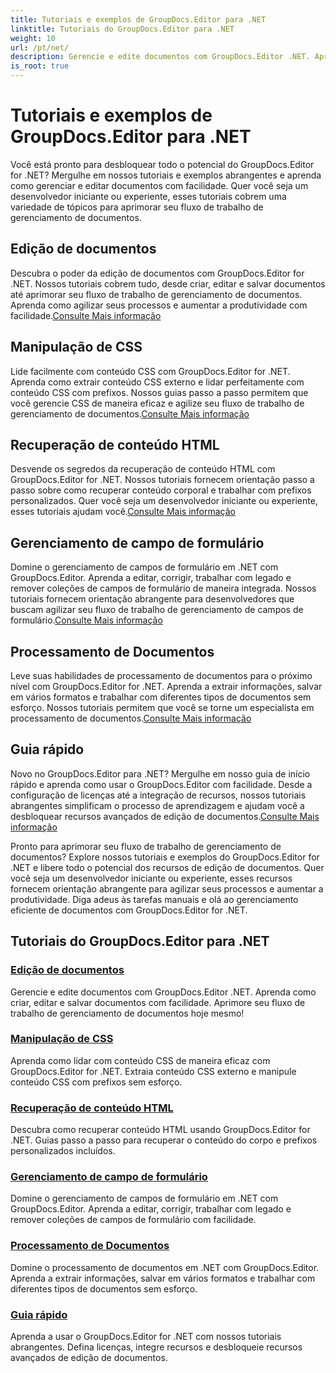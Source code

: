 ```yaml
---
title: Tutoriais e exemplos de GroupDocs.Editor para .NET
linktitle: Tutoriais do GroupDocs.Editor para .NET
weight: 10
url: /pt/net/
description: Gerencie e edite documentos com GroupDocs.Editor .NET. Aprenda processamento de documentos, edição de documentos, recuperação de conteúdo HTML, gerenciamento de campos de formulário e muito mais!
is_root: true
---
```


# Tutoriais e exemplos de GroupDocs.Editor para .NET


Você está pronto para desbloquear todo o potencial do GroupDocs.Editor for .NET? Mergulhe em nossos tutoriais e exemplos abrangentes e aprenda como gerenciar e editar documentos com facilidade. Quer você seja um desenvolvedor iniciante ou experiente, esses tutoriais cobrem uma variedade de tópicos para aprimorar seu fluxo de trabalho de gerenciamento de documentos.

## Edição de documentos

 Descubra o poder da edição de documentos com GroupDocs.Editor for .NET. Nossos tutoriais cobrem tudo, desde criar, editar e salvar documentos até aprimorar seu fluxo de trabalho de gerenciamento de documentos. Aprenda como agilizar seus processos e aumentar a produtividade com facilidade.[Consulte Mais informação](./document-editing/)

## Manipulação de CSS

 Lide facilmente com conteúdo CSS com GroupDocs.Editor for .NET. Aprenda como extrair conteúdo CSS externo e lidar perfeitamente com conteúdo CSS com prefixos. Nossos guias passo a passo permitem que você gerencie CSS de maneira eficaz e agilize seu fluxo de trabalho de gerenciamento de documentos.[Consulte Mais informação](./css-handling/)

## Recuperação de conteúdo HTML

Desvende os segredos da recuperação de conteúdo HTML com GroupDocs.Editor for .NET. Nossos tutoriais fornecem orientação passo a passo sobre como recuperar conteúdo corporal e trabalhar com prefixos personalizados. Quer você seja um desenvolvedor iniciante ou experiente, esses tutoriais ajudam você.[Consulte Mais informação](./html-content-retrieval/)

## Gerenciamento de campo de formulário

 Domine o gerenciamento de campos de formulário em .NET com GroupDocs.Editor. Aprenda a editar, corrigir, trabalhar com legado e remover coleções de campos de formulário de maneira integrada. Nossos tutoriais fornecem orientação abrangente para desenvolvedores que buscam agilizar seu fluxo de trabalho de gerenciamento de campos de formulário.[Consulte Mais informação](./form-field-management/)

## Processamento de Documentos

 Leve suas habilidades de processamento de documentos para o próximo nível com GroupDocs.Editor for .NET. Aprenda a extrair informações, salvar em vários formatos e trabalhar com diferentes tipos de documentos sem esforço. Nossos tutoriais permitem que você se torne um especialista em processamento de documentos.[Consulte Mais informação](./document-processing/)

## Guia rápido

Novo no GroupDocs.Editor para .NET? Mergulhe em nosso guia de início rápido e aprenda como usar o GroupDocs.Editor com facilidade. Desde a configuração de licenças até a integração de recursos, nossos tutoriais abrangentes simplificam o processo de aprendizagem e ajudam você a desbloquear recursos avançados de edição de documentos.[Consulte Mais informação](./quick-start-guide/)

Pronto para aprimorar seu fluxo de trabalho de gerenciamento de documentos? Explore nossos tutoriais e exemplos do GroupDocs.Editor for .NET e libere todo o potencial dos recursos de edição de documentos. Quer você seja um desenvolvedor iniciante ou experiente, esses recursos fornecem orientação abrangente para agilizar seus processos e aumentar a produtividade. Diga adeus às tarefas manuais e olá ao gerenciamento eficiente de documentos com GroupDocs.Editor for .NET.
## Tutoriais do GroupDocs.Editor para .NET 
### [Edição de documentos](./document-editing/)
Gerencie e edite documentos com GroupDocs.Editor .NET. Aprenda como criar, editar e salvar documentos com facilidade. Aprimore seu fluxo de trabalho de gerenciamento de documentos hoje mesmo!
### [Manipulação de CSS](./css-handling/)
Aprenda como lidar com conteúdo CSS de maneira eficaz com GroupDocs.Editor for .NET. Extraia conteúdo CSS externo e manipule conteúdo CSS com prefixos sem esforço.
### [Recuperação de conteúdo HTML](./html-content-retrieval/)
Descubra como recuperar conteúdo HTML usando GroupDocs.Editor for .NET. Guias passo a passo para recuperar o conteúdo do corpo e prefixos personalizados incluídos.
### [Gerenciamento de campo de formulário](./form-field-management/)
Domine o gerenciamento de campos de formulário em .NET com GroupDocs.Editor. Aprenda a editar, corrigir, trabalhar com legado e remover coleções de campos de formulário com facilidade.
### [Processamento de Documentos](./document-processing/)
Domine o processamento de documentos em .NET com GroupDocs.Editor. Aprenda a extrair informações, salvar em vários formatos e trabalhar com diferentes tipos de documentos sem esforço.
### [Guia rápido](./quick-start-guide/)
Aprenda a usar o GroupDocs.Editor for .NET com nossos tutoriais abrangentes. Defina licenças, integre recursos e desbloqueie recursos avançados de edição de documentos.